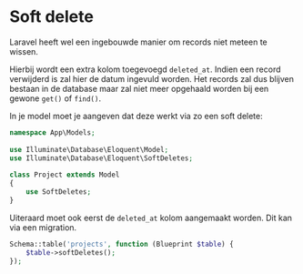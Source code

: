 # Soft delete

Laravel heeft wel een ingebouwde manier om records niet meteen te wissen.

Hierbij wordt een extra kolom toegevoegd `deleted_at`. Indien een record verwijderd is zal hier de datum ingevuld worden. Het records zal dus blijven bestaan in de database maar zal niet meer opgehaald worden bij een gewone `get()` of `find()`.

In je model moet je aangeven dat deze werkt via zo een soft delete:

``` php
namespace App\Models;
 
use Illuminate\Database\Eloquent\Model;
use Illuminate\Database\Eloquent\SoftDeletes;
 
class Project extends Model
{
    use SoftDeletes;
}
```

Uiteraard moet ook eerst de `deleted_at` kolom aangemaakt worden. Dit kan via een migration.

``` php
Schema::table('projects', function (Blueprint $table) {
    $table->softDeletes();
});
```

